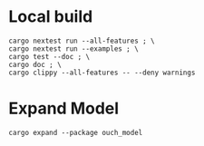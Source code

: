 # Local build
```shell
cargo nextest run --all-features ; \
cargo nextest run --examples ; \
cargo test --doc ; \
cargo doc ; \
cargo clippy --all-features -- --deny warnings
```


# Expand Model
```shell
cargo expand --package ouch_model
```